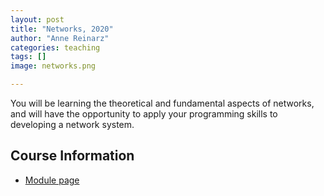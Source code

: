 ```yaml
---
layout: post
title: "Networks, 2020"
author: "Anne Reinarz"
categories: teaching
tags: []
image: networks.png

---
```


You will be learning the theoretical and fundamental aspects of networks, and will have the opportunity to apply your programming skills to developing a network system.

## Course Information
- [Module page](https://www.dur.ac.uk/faculty.handbook/module_description/?module_code=COMP2211)
